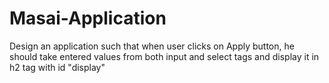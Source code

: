 # Masai-Application
Design an application such that when user clicks on Apply button, he should take entered values from both input and select tags and display it in h2 tag with id "display"
